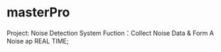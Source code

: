# masterPro
Project: Noise Detection System
Fuction：Collect Noise Data & Form A Noise ap REAL TIME;
